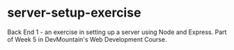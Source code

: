 # server-setup-exercise
Back End 1 - an exercise in setting up a server using Node and Express. Part of Week 5 in DevMountain's Web Development Course.